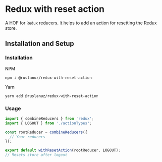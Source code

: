 # Redux with reset action

A HOF for `Redux` reducers. It helps to add an action for resetting the Redux store.

## Installation and Setup

### Installation

NPM

```
npm i @ruslanuz/redux-with-reset-action
```

Yarn

```
yarn add @ruslanuz/redux-with-reset-action
```

### Usage

```js
import { combineReducers } from 'redux';
import { LOGOUT } from './actionTypes';

const rootReducer = combineReducers({
  // Your reducers
});

export default withResetAction(rootReducer, LOGOUT);
// Resets store after logout
```
